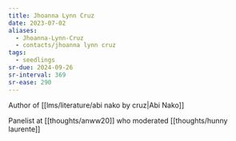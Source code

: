 ```yaml
---
title: Jhoanna Lynn Cruz
date: 2023-07-02
aliases:
  - Jhoanna-Lynn-Cruz
  - contacts/jhoanna lynn cruz
tags:
  - seedlings
sr-due: 2024-09-26
sr-interval: 369
sr-ease: 290
---
```

Author of [[lms/literature/abi nako by cruz|Abi Nako]]

Panelist at [[thoughts/anww20]] who moderated [[thoughts/hunny laurente]]